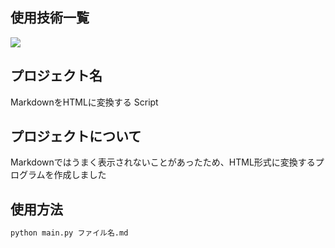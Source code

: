 ## 使用技術一覧
<p style="display: inline">
    <img src="https://img.shields.io/badge/-Python-3776AB.svg?logo=python&style=plastic">
</p>

## プロジェクト名

MarkdownをHTMLに変換する Script

<!-- プロジェクトについて -->

## プロジェクトについて

Markdownではうまく表示されないことがあったため、HTML形式に変換するプログラムを作成しました


## 使用方法
```python
python main.py ファイル名.md
```